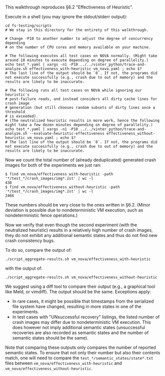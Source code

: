 This walkthrough reproduces §6.2 "Effectiveness of Heuristic".

Execute in a shell (you may ignore the stdout/stderr output):
```
cd fs-testing/scripts
# We stay in this directory for the entirety of this walkthrough.

# Change -P10 to another number to adjust the degree of concurrency depending
# on the number of CPU cores and memory available on your machine.

# The following executes all test cases on NOVA normally. (Might take around 10 minutes to execute depending on degree of parallelity.)
echo test_*.yaml | xargs -n1 -P10 ../../vinter_python/trace-and-analyze.sh effectiveness_with-heuristic vm_nova.yaml ; echo $?
# The last line of the output should be `0`. If not, the programs did not execute successfully (e.g., crash due to out of memory) and the results are likely to be inaccurate.

# The following runs all test cases on NOVA while ignoring our heuristic's
# post-failure reads, and instead considers all dirty cache lines for crash image
# generation (but still chooses random subsets of dirty lines once a threshold
# is exceeded).
# (The neutralized heuristic results in more work, hence the following might take a few dozen minutes depending on degree of parallelity.)
echo test_*.yaml | xargs -n1 -P10 ../../vinter_python/trace-and-analyze.sh --evaluate-heuristic-effectiveness effectiveness_without-heuristic vm_nova.yaml ; echo $?
# The last line of the output should be `0`. If not, the programs did not execute successfully (e.g., crash due to out of memory) and the results are likely to be inaccurate.
```

Now we count the total number of (already deduplicated) generated crash images for both of the experiments we just ran:
```
$ find vm_nova/effectiveness_with-heuristic -path '*/test_*/crash_images/img*.zst' | wc -l
438
$ find vm_nova/effectiveness_without-heuristic -path '*/test_*/crash_images/img*.zst' | wc -l
2466
```
These numbers should be very close to the ones written in §6.2.
(Minor deviation is possible due to nondeterministic VM execution, such as nondeterministic fence operations.)

Now we verify that even though the second experiment (with the neutralized
heuristic) results in a relatively high number of crash images, they do not
exhibit any additional semantic states and thus do not find new crash
consistency bugs.

To do so, compare the output of:
```
./script_aggregate-results.sh vm_nova/effectiveness_with-heuristic
```
with the output of:
```
./script_aggregate-results.sh vm_nova/effectiveness_without-heuristic
```
We suggest using a diff tool to compare their output (e.g., a graphical tool like Meld, or vimdiff).
The output should be the same.
Exceptions apply:
 * In rare cases, it might be possible that timestamps from the serialized file system have changed, resulting in more states in one of the experiments.
 * In test cases with "UNsuccessful recovery" listings, the listed number of crash images may differ due to nondeterministic VM execution. This does however not imply additional semantic states (unsuccessful recoveries are also recorded as semantic states and the number of semantic states should be the same).

Note that comparing these outputs only compares the number of reported semantic states.
To ensure that not only their number but also their contents match, one will need to compare the `test_*/semantic_states/state*.txt` files between `vm_nova/effectiveness_with-heuristic` and `vm_nova/effectiveness_without-heuristic`.

